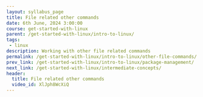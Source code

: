 ```yaml
---
layout: syllabus_page
title: File related other commands
date: 6th June, 2024 3:00:00
course: get-started-with-linux
parent: /get-started-with-linux/intro-to-linux/
tags:
 - linux
description: Working with other file related commands
permalink: /get-started-with-linux/intro-to-linux/other-file-commands/
prev_link: /get-started-with-linux/intro-to-linux/package-management/
next_link: /get-started-with-linux/intermediate-concepts/
header:
  title: File related other commands
  video_id: XlJph8WcXiQ
---
```

